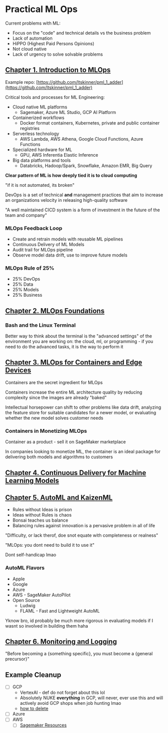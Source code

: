 # Practical ML Ops

Current problems with ML:

- Focus on the "code" and technical details vs the business problem
- Lack of automation
- HiPPO (Highest Paid Persons Opinions)
- Not cloud native
- Lack of urgency to solve solvable problems

## [Chapter 1. Introduction to MLOps](./1_INTRO.md)

Example repo: [https://github.com/ltskinner/pml_1_adder](https://github.com/ltskinner/pml_1_adder)

Critical tools and processes for ML Engineering:

- Cloud native ML platforms
  - Sagemaker, Azure ML Studio, GCP AI Platform
- Containerized workflows
  - Docker format containers, Kubernetes, private and public container registries
- Serverless technology
  - AWS Lambda, AWS Athena, Google Cloud Functions, Azure Functions
- Specialized hardware for ML
  - GPU, AWS Inferentia Elastic Inference
- Big data platforms and tools
  - Databricks, Hadoop/Spark, Snowflake, Amazon EMR, Big Query

**Clear pattern of ML is how deeply tied it is to cloud computing**

"if it is not automated, its broken"

DevOps is a set of technical **and** management practices that aim to increase an organizations velocity in releasing high-quality software

"A well maintained CICD system is a form of investment in the future of the team and company"

### MLOps Feedback Loop

- Create and retrain models with reusable ML pipelines
- Continuous Delivery of ML Models
- Audit trail for MLOps pipeline
- Observe model data drift, use to improve future models

### MLOps Rule of 25%

- 25% DevOps
- 25% Data
- 25% Models
- 25% Business

## [Chapter 2. MLOps Foundations](./2_FOUNDATIONS.md)

### Bash and the Linux Terminal

Better way to think about the terminal is the "advanced settings" of the environment you are working on: the cloud, ml, or programming - if you need to do the advanced tasks, it is the way to perform it

## [Chapter 3. MLOps for Containers and Edge Devices](./3_CONTAINERS_EDGE.md)

Containers are the secret ingredient for MLOps

Containers increase the entire ML architecture quality by reducing complexity since the images are already "baked"

Intellectual horsepower can shift to other problems like data drift, analyzing the feature store for suitable candidates for a newer model, or evaluating whether the new model solves customer needs

### Containers in Monetizing MLOps

Container as a product - sell it on SageMaker marketplace

In companies looking to monetize ML, the container is an ideal package for delivering both models and algorithms to customers

## [Chapter 4. Continuous Delivery for Machine Learning Models](./4_CD_FOR_ML.md)

## [Chapter 5. AutoML and KaizenML](./5_AUTOML.md)

- Rules without Ideas is prison
- Ideas without Rules is chaos
- Bonsai teaches us balance
- Balancing rules against innovation is a pervasive problem in all of life

"Difficulty, or lack therof, doe snot equate with completeness or realness"

"MLOps: you dont need to build it to use it"

Dont self-handicap lmao

### AutoML Flavors

- Apple
- Google
- Azure
- AWS - SageMaker AutoPilot
- Open Source
  - Ludwig
  - FLAML - Fast and Lightweight AutoML

Yknow bro, id probably be much more rigorous in evaluating models if I wasnt so involved in building them haha

## [Chapter 6. Monitoring and Logging](./6_MONITORING_LOGGING.md)

"Before becoming a {something specific}, you must become a {general precursor}"

## Example Cleanup

- [ ] GCP
  - VertexAI - def do not forget about this lol
  - Absolutely NUKE **everything** in GCP, will never, ever use this and will actively avoid GCP shops when job hunting lmao
  - [how to delete](https://stackoverflow.com/questions/52408422/delete-all-resources-in-a-google-cloud-project#:~:text=Simply%20go%20to%20%22IAM%20%26%20Admin,%2C%20see%20the%20billing%2C%20etc.)
- [ ] Azure
- [ ] AWS
  - [ ] [Sagemaker Resources](https://catalog.workshops.aws/sagemaker-studio-emr/en-US/08-clean-up)
